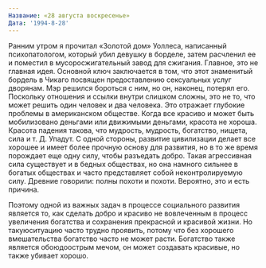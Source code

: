```yaml
---
Название: «28 августа воскресенье»
Дата: '1994-8-28'
---
```


Ранним утром я прочитал «Золотой дом» Уоллеса, написанный психопатологом, который убил девушку в борделе, затем расчленил ее и поместил в мусоросжигательный завод для сжигания. Главное, это не главная идея. Основной ключ заключается в том, что этот знаменитый бордель в Чикаго посвящен предоставлению сексуальных услуг дворянам. Мэр решился бороться с ним, но он, наконец, потерял его. Поскольку отношения и ссылки внутри слишком сложны, это не то, что может решить один человек и два человека. Это отражает глубокие проблемы в американском обществе. Когда все красиво и может быть мобилизовано деньгами или движимыми деньгами, красота не хороша. Красота падения такова, что мудрость, мудрость, богатство, нищета, сила и т. Д. Упадут. С одной стороны, развитие цивилизации делает все хорошее и имеет более прочную основу для развития, но в то же время порождает еще одну силу, чтобы разъедать добро. Такая агрессивная сила существует и в бедных обществах, но она намного сильнее в богатых обществах и часто представляет собой неконтролируемую силу. Древние говорили: полны похоти и похоти. Вероятно, это и есть причина.

Поэтому одной из важных задач в процессе социального развития является то, как сделать добро и красиво не вовлеченным в процесс увеличения богатства и сохранения прекрасной и красивой жизни. Но такую ​​ситуацию часто трудно проявить, потому что без хорошего вмешательства богатство часто не может расти. Богатство также является обоюдоострым мечом, он может создавать красивые, но также убивает хорошо.

